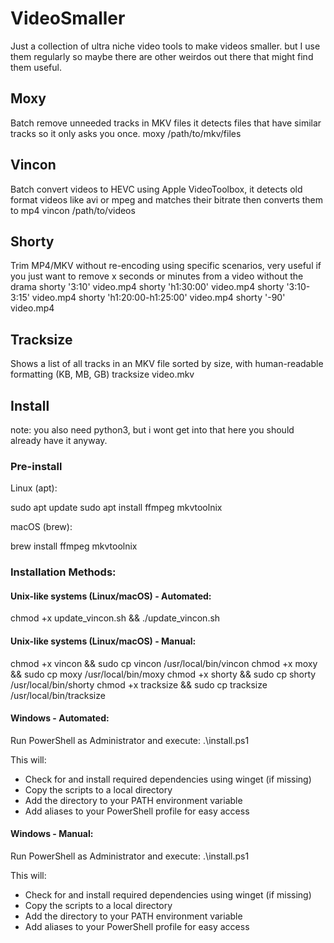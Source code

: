 # VideoSmaller

Just a collection of ultra niche video tools to make videos smaller. but I use them regularly so maybe there are other weirdos out there that might find them useful.

## Moxy
Batch remove unneeded tracks in MKV files it detects files that have similar tracks so it only asks you once.
moxy /path/to/mkv/files

## Vincon
Batch convert videos to HEVC using Apple VideoToolbox, it detects old format videos like avi or mpeg and matches their bitrate then converts them to mp4
vincon /path/to/videos

## Shorty
Trim MP4/MKV without re-encoding using specific scenarios, very useful if you just want to remove x seconds or minutes from a video without the drama
shorty '3:10' video.mp4
shorty 'h1:30:00' video.mp4
shorty '3:10-3:15' video.mp4
shorty 'h1:20:00-h1:25:00' video.mp4
shorty '-90' video.mp4

## Tracksize
Shows a list of all tracks in an MKV file sorted by size, with human-readable formatting (KB, MB, GB)
tracksize video.mkv

## Install
note: you also need python3, but i wont get into that here you should already have it anyway.

### Pre-install
  Linux (apt):

   sudo apt update
   sudo apt install ffmpeg mkvtoolnix

  macOS (brew):

   brew install ffmpeg mkvtoolnix

### Installation Methods:

#### Unix-like systems (Linux/macOS) - Automated:
chmod +x update_vincon.sh && ./update_vincon.sh

#### Unix-like systems (Linux/macOS) - Manual:
chmod +x vincon && sudo cp vincon /usr/local/bin/vincon
chmod +x moxy && sudo cp moxy /usr/local/bin/moxy
chmod +x shorty && sudo cp shorty /usr/local/bin/shorty
chmod +x tracksize && sudo cp tracksize /usr/local/bin/tracksize

#### Windows - Automated:
Run PowerShell as Administrator and execute:
.\install.ps1

This will:
- Check for and install required dependencies using winget (if missing)
- Copy the scripts to a local directory
- Add the directory to your PATH environment variable
- Add aliases to your PowerShell profile for easy access

#### Windows - Manual:
Run PowerShell as Administrator and execute:
.\install.ps1

This will:
- Check for and install required dependencies using winget (if missing)
- Copy the scripts to a local directory
- Add the directory to your PATH environment variable
- Add aliases to your PowerShell profile for easy access
